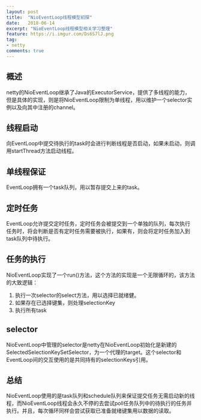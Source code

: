 ```yaml
---
layout: post
title:  "NioEventLoop线程模型初探"
date:   2018-06-14
excerpt: "NioEventLoop线程模型相关学习整理"
feature: https://i.imgur.com/Ds6S7lJ.png
tag:
- netty
comments: true
---
```


## 概述

netty的NioEventLoop继承了Java的ExecutorService，提供了多线程的能力，但是具体的实现，则是将NioEventLoop限制为单线程，用以维护一个selector实例以及向其中注册的channel。

## 线程启动

向EventLoop中提交待执行的task时会进行判断线程是否启动，如果未启动，则调用startThread方法启动线程。

## 单线程保证

EventLoop拥有一个task队列，用以暂存提交上来的task。

## 定时任务

EventLoop允许提交定时任务，定时任务会被提交到一个单独的队列，每次执行任务时，将会判断是否有定时任务需要被执行，如果有，则会将定时任务加入到task队列中待执行。

## 任务的执行

NioEventLoop实现了一个run()方法，这个方法的实现是一个无限循环的，该方法的大致逻辑：
1. 执行一次selector的select方法，用以选择已就绪健。
2. 如果存在已选择键集，则处理selectionKey
3. 执行所有task

## selector

NioEventLoop中管理的selector是netty在NioEventLoop初始化是新建的SelectedSelectionKeySetSelector，为一个代理的target。这个selector和EventLoop间的交互使用的是共同持有的selectionKeys引用。

## 总结

NioEventLoop使用的是task队列和schedule队列来保证提交任务无需启动新的线程，而NioEventLoop线程会永久不停的去尝试poll任务队列中的待执行的任务并执行。并且，每次循环同样会尝试获取已准备就绪键集用以数据的读取。